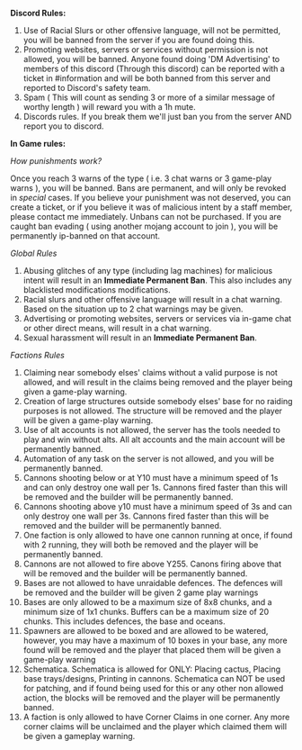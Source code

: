 **Discord Rules:**

1. Use of Racial Slurs or other offensive language, will not be permitted, you will be banned from the server if you are found doing this. 
2. Promoting websites, servers or services without permission is not allowed, you will be banned. Anyone found doing 'DM Advertising' to members of this discord (Through this discord) can be reported with a ticket in #information and will be both banned from this server and reported to Discord's safety team.
3. Spam ( This will count as sending 3 or more of a similar message of worthy length ) will reward you with a 1h mute.
4. Discords rules. If you break them we'll just ban you from the server AND report you to discord.

**In Game rules:**

*How punishments work?*

Once you reach 3 warns of the type ( i.e. 3 chat warns or 3 game-play warns ), you will be banned. Bans are permanent, and will only be revoked in *special* cases. If you believe your punishment was not deserved, you can create a ticket, or if you believe it was of malicious intent by a staff member, please contact me immediately.
Unbans can not be purchased. If you are caught ban evading ( using another mojang account to join ), you will be permanently ip-banned on that account.

*Global Rules*

1. Abusing glitches of any type (including lag machines) for malicious intent will result in an **Immediate Permanent Ban**. This also includes any blacklisted modifications modifications.
2. Racial slurs and other offensive language will result in a chat warning. Based on the situation up to 2 chat warnings may be given.
3. Advertising or promoting websites, servers or services via in-game chat or other direct means, will result in a chat warning.
4. Sexual harassment will result in an **Immediate Permanent Ban**. 

*Factions Rules*

1. Claiming near somebody elses' claims without a valid purpose is not allowed, and will result in the claims being removed and the player being given a game-play warning.
2. Creation of large structures outside somebody elses' base for no raiding purposes is not allowed. The structure will be removed and the player will be given a game-play warning.
3. Use of alt accounts is not allowed, the server has the tools needed to play and win without alts. All alt accounts and the main account will be permanently banned.
4. Automation of any task on the server is not allowed, and you will be permanently banned.
5. Cannons shooting below or at Y10 must have a minimum speed of 1s and can only destroy one wall per 1s. Cannons fired faster than this will be removed and the builder will be permanently banned.
6. Cannons shooting above y10 must have a minimum speed of 3s and can only destroy one wall per 3s. Cannons fired faster than this will be removed and the builder will be permanently banned.
7. One faction is only allowed to have one cannon running at once, if found with 2 running, they will both be removed and the player will be permanently banned.
8. Cannons are not allowed to fire above Y255. Canons firing above that will be removed and the builder will be permanently banned.
9. Bases are not allowed to have unraidable defences. The defences will be removed and the builder will be given 2 game play warnings
10. Bases are only allowed to be a maximum size of 8x8 chunks, and a minimum size of 1x1 chunks. Buffers can be a maximum size of 20 chunks. This includes defences, the base and oceans.
11. Spawners are allowed to be boxed and are allowed to be watered, however, you may have a maximum of 10 boxes in your base, any more found will be removed and the player that placed them will be given a game-play warning
12. Schematica. Schematica is allowed for ONLY: Placing cactus, Placing base trays/designs, Printing in cannons. Schematica can NOT be used for patching, and if found being used for this or any other non allowed action, the blocks will be removed and the player will be permanently banned.
13. A faction is only allowed to have Corner Claims in one corner. Any more corner claims will be unclaimed and the player which claimed them will be given a gameplay warning.
